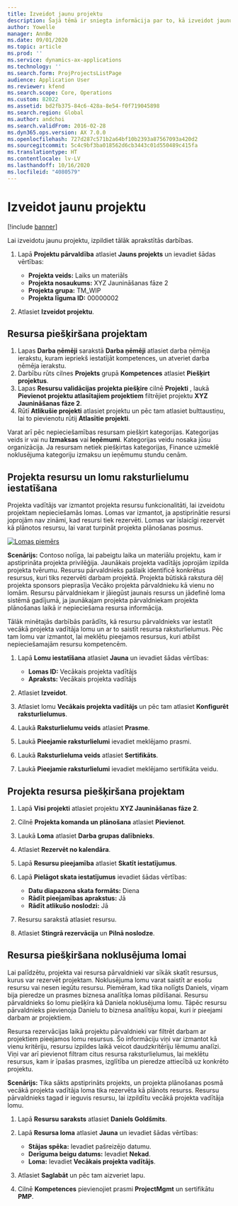 ```yaml
---
title: Izveidot jaunu projektu
description: Šajā tēmā ir sniegta informācija par to, kā izveidot jaunu projektu.
author: Yowelle
manager: AnnBe
ms.date: 09/01/2020
ms.topic: article
ms.prod: ''
ms.service: dynamics-ax-applications
ms.technology: ''
ms.search.form: ProjProjectsListPage
audience: Application User
ms.reviewer: kfend
ms.search.scope: Core, Operations
ms.custom: 82022
ms.assetid: bd2fb375-84c6-428a-8e54-f0f719045898
ms.search.region: Global
ms.author: andchoi
ms.search.validFrom: 2016-02-28
ms.dyn365.ops.version: AX 7.0.0
ms.openlocfilehash: 727d287c571b2a64bf10b2393a87567093a420d2
ms.sourcegitcommit: 5c4c9bf3ba018562d6cb3443c01d550489c415fa
ms.translationtype: HT
ms.contentlocale: lv-LV
ms.lasthandoff: 10/16/2020
ms.locfileid: "4080579"
---
```

# <a name="create-a-new-project"></a>Izveidot jaunu projektu

[!include [banner](../includes/banner.md)]

Lai izveidotu jaunu projektu, izpildiet tālāk aprakstītās darbības.

1. Lapā **Projektu pārvaldība** atlasiet **Jauns projekts** un ievadiet šādas vērtības:

    - **Projekta veids:** Laiks un materiāls
    - **Projekta nosaukums:** XYZ Jaunināšanas fāze 2
    - **Projekta grupa:** TM\_WIP
    - **Projekta līguma ID:** 00000002

2. Atlasiet **Izveidot projektu**.

## <a name="assign-a-resource-to-a-project"></a>Resursa piešķiršana projektam

1. Lapas **Darba ņēmēji** sarakstā **Darba ņēmēji** atlasiet darba ņēmēja ierakstu, kuram iepriekš iestatījāt kompetences, un atveriet darba ņēmēja ierakstu.
2. Darbību rūts cilnes **Projekts** grupā **Kompetences** atlasiet **Piešķirt projektus**.
3. Lapas **Resursu validācijas projekta piešķire** cilnē **Projekti** , laukā **Pievienot projektu atlasītajiem projektiem** filtrējiet projektu **XYZ Jaunināšanas fāze 2**.
4. Rūtī **Atlikušie projekti** atlasiet projektu un pēc tam atlasiet bulttaustiņu, lai to pievienotu rūtij **Atlasītie projekti**.

Varat arī pēc nepieciešamības resursam piešķirt kategorijas. Kategorijas veids ir vai nu **Izmaksas** vai **Ieņēmumi**. Kategorijas veidu nosaka jūsu organizācija. Ja resursam netiek piešķirtas kategorijas, Finance uzmeklē noklusējuma kategoriju izmaksu un ieņēmumu stundu cenām.

## <a name="set-up-project-resource-and-role-characteristics"></a>Projekta resursu un lomu raksturlielumu iestatīšana

Projekta vadītājs var izmantot projekta resursu funkcionalitāti, lai izveidotu projektam nepieciešamās lomas. Lomas var izmantot, ja apstiprinātie resursi joprojām nav zināmi, kad resursi tiek rezervēti. Lomas var īslaicīgi rezervēt kā plānotos resursu, lai varat turpināt projekta plānošanas posmus.

[![Lomas piemērs](./media/projectresourcing05.jpg)](./media/projectresourcing05.jpg) 

**Scenārijs:** Contoso nolīga, lai pabeigtu laika un materiālu projektu, kam ir apstiprināta projekta privilēģija. Jaunākais projekta vadītājs joprojām izpilda projekta tvērumu. Resursu pārvaldnieks pašlaik identificē konkrētus resursus, kuri tiks rezervēti darbam projektā. Projekta būtiskā rakstura dēļ projekta sponsors pieprasīja Vecāko projekta pārvaldnieku kā vienu no lomām. Resursu pārvaldniekam ir jāiegūst jaunais resurss un jādefinē loma sistēmā gadījumā, ja jaunākajam projekta pārvaldniekam projekta plānošanas laikā ir nepieciešama resursa informācija.

Tālāk minētajās darbībās parādīts, kā resursu pārvaldnieks var iestatīt vecākā projekta vadītāja lomu un ar to saistīt resursa raksturlielumus. Pēc tam lomu var izmantot, lai meklētu pieejamos resursus, kuri atbilst nepieciešamajām resursu kompetencēm.

1. Lapā **Lomu iestatīšana** atlasiet **Jauna** un ievadiet šādas vērtības:

    - **Lomas ID:** Vecākais projekta vadītājs
    - **Apraksts:** Vecākais projekta vadītājs

2. Atlasiet **Izveidot**.
3. Atlasiet lomu **Vecākais projekta vadītājs** un pēc tam atlasiet **Konfigurēt raksturlielumus**.
4. Laukā **Raksturlielumu veids** atlasiet **Prasme**.
5. Laukā **Pieejamie raksturlielumi** ievadiet meklējamo prasmi.
6. Laukā **Raksturlieluma veids** atlasiet **Sertifikāts**.
7. Laukā **Pieejamie raksturlielumi** ievadiet meklējamo sertifikāta veidu.

## <a name="assign-a-project-resource-to-a-project"></a>Projekta resursa piešķiršana projektam

1. Lapā **Visi projekti** atlasiet projektu **XYZ Jaunināšanas fāze 2**.
2. Cilnē **Projekta komanda un plānošana** atlasiet **Pievienot**.
3. Laukā **Loma** atlasiet **Darba grupas dalībnieks**.
4. Atlasiet **Rezervēt no kalendāra**.
5. Lapā **Resursu pieejamība** atlasiet **Skatīt iestatījumus**.
6. Lapā **Pielāgot skata iestatījumus** ievadiet šādas vērtības:

    - **Datu diapazona skata formāts:** Diena
    - **Rādīt pieejamības aprakstus:** Jā
    - **Rādīt atlikušo noslodzi:** Jā

7. Resursu sarakstā atlasiet resursu.
8. Atlasiet **Stingrā rezervācija** un **Pilnā noslodze**.

## <a name="assign-a-resource-to-a-default-role"></a>Resursa piešķiršana noklusējuma lomai

Lai palīdzētu, projekta vai resursa pārvaldnieki var sīkāk skatīt resursus, kurus var rezervēt projektam. Noklusējuma lomu varat saistīt ar esošu resursu vai nesen iegūtu resursu. Piemēram, kad tika nolīgts Daniels, viņam bija pieredze un prasmes biznesa analītiķa lomas pildīšanai. Resursu pārvaldnieks šo lomu piešķīra kā Daniela noklusējuma lomu. Tāpēc resursu pārvaldnieks pievienoja Danielu to biznesa analītiķu kopai, kuri ir pieejami darbam ar projektiem.

Resursa rezervācijas laikā projektu pārvaldnieki var filtrēt darbam ar projektiem pieejamos lomu resursus. Šo informāciju viņi var izmantot kā vienu kritēriju, resursu izpildes laikā veicot daudzkritēriju lēmumu analīzi. Viņi var arī pievienot filtram citus resursa raksturlielumus, lai meklētu resursus, kam ir īpašas prasmes, izglītība un pieredze attiecībā uz konkrēto projektu.

**Scenārijs:** Tika sākts apstiprināts projekts, un projekta plānošanas posmā vecākā projekta vadītāja loma tika rezervēta kā plānots resurss. Resursu pārvaldnieks tagad ir ieguvis resursu, lai izpildītu vecākā projekta vadītāja lomu.

1. Lapā **Resursu saraksts** atlasiet **Daniels Goldšmits**.
2. Lapā **Resursa loma** atlasiet **Jauna** un ievadiet šādas vērtības:

    - **Stājas spēka:** Ievadiet pašreizējo datumu.
    - **Derīguma beigu datums:** Ievadiet **Nekad**.
    - **Loma:** Ievadiet **Vecākais projekta vadītājs**.

3. Atlasiet **Saglabāt** un pēc tam aizveriet lapu.
4. Cilnē **Kompetences** pievienojiet prasmi **ProjectMgmt** un sertifikātu **PMP**.
